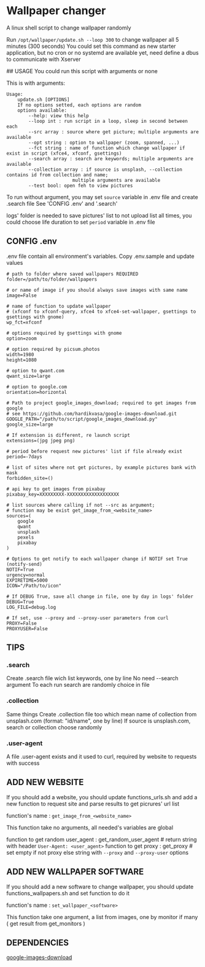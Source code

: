 # Wallpaper changer
A linux shell script to change wallpaper randomly

Run `/opt/wallpaper/update.sh --loop 300` to change wallpaper all 5 minutes (300 seconds)
You could set this command as new starter application, but no cron or no systemd are available yet,
need define a dbus to communicate with Xserver

## USAGE
You could run this script with arguments or none

This is with arguments:
```
Usage: 
    update.sh [OPTIONS]
    If no options setted, each options are random
    options available:
        --help: view this help
        --loop int : run script in a loop, sleep in second between each
        --src array : source where get picture; multiple arguments are available
        --opt string : option to wallpaper (zoom, spanned, ...)
        --fct string : name of function which change wallpaper if exist in script (xfce4, xfconf, gsettings)
        --search array : search are keywords; multiple arguments are available
        --collection array : if source is unsplash, --collection contains id from collection and name;
                        multiple arguments are available
        --test bool: open feh to view pictures
```

To run without argument, you may set `source` variable in .env file and create .search file
See 'CONFIG .env' and '.search'

logs' folder is needed to save pictures' list to not upload list all times, you could choose life duration
to set `period` variable in .env file


## CONFIG .env

.env file contain all environment's variables. Copy .env.sample and update values
```
# path to folder where saved wallpapers REQUIRED
folder=/path/to/folder/wallpapers

# or name of image if you should always save images with same name
image=False

# name of function to update wallpaper
# (xfconf to xfconf-query, xfce4 to xfce4-set-wallpaper, gsettings to gsettings with gnome)
wp_fct=xfconf

# options required by gsettings with gnome
option=zoom

# option required by picsum.photos
width=1980
height=1080

# option to qwant.com
qwant_size=large

# option to google.com
orientation=horizontal

# Path to project google_images_download; required to get images from google
# see https://github.com/hardikvasa/google-images-download.git
GOOGLE_PATH="/path/to/script/google_images_download.py"
google_size=large

# If extension is different, re launch script
extensions=(jpg jpeg png)

# period before request new pictures' list if file already exist
period=-7days

# list of sites where not get pictures, by example pictures bank with mask
forbidden_site=()

# api key to get images from pixabay
pixabay_key=XXXXXXXXX-XXXXXXXXXXXXXXXXXXX

# list sources where calling if not --src as argument;
# function may be exist get_image_from_<website_name>
sources=(
    google
    qwant
    unsplash
    pexels
    pixabay
)

# Options to get notify to each wallpaper change if NOTIF set True (notify-send)
NOTIF=True
urgency=normal
EXPIRETIME=5000
ICON="/Path/to/icon"

# If DEBUG True, save all change in file, one by day in logs' folder
DEBUG=True
LOG_FILE=debug.log

# If set, use --proxy and --proxy-user parameters from curl
PROXY=False
PROXYUSER=False
```

## TIPS

### .search

Create .search file wich list keywords, one by line
No need --search argument
To each run search are randomly choice in file

### .collection

Same things
Create .collection file too which mean name of collection from unsplash.com (format: "id/name", one by line)
If source is unsplash.com, search or collection choose randomly

### .user-agent

A file .user-agent exists and it used to curl, required by website to requests with success


## ADD NEW WEBSITE

If you should add a website, you should update functions_urls.sh and add a new function to request site and
parse results to get picrures' url list

function's name : `get_image_from_<website_name>`

This function take no arguments, all needed's variables are global

function to get random user_agent : get_random_user_agent # return string with header `User-Agent: <user_agent>`
function to get proxy : get_proxy # set empty if not proxy else string with `--proxy` and `--proxy-user` options

## ADD NEW WALLPAPER SOFTWARE

If you should add a new software to change wallpaper, you should update functions_wallpapers.sh and set function to do it

function's name : `set_wallpaper_<software>`

This function take one argument, a list from images, one by monitor if many ( get result from get_monitors )

## DEPENDENCIES

[google-images-download](https://github.com/hardikvasa/google-images-download.git)
